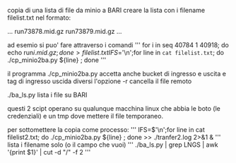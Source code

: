 copia di una lista di file da minio a BARI
creare la lista con i filename filelist.txt nel formato:

...
run73878.mid.gz
run73879.mid.gz
...

ad esemio si puo' fare attraverso i comandi
'''
for i in seq 40784 1 40918; do echo run$i.mid.gz; done > filelist.txt
IFS=$'\n';for line in `cat filelist.txt`; do ./cp_minio2ba.py ${line} ; done
'''

il programma ./cp_minio2ba.py accetta anche bucket di ingresso e uscita e tag di ingresso uscida diversi
l'opzione -r cancella il file remoto
 
./ba_ls.py lista i file su BARI

questi 2 scipt operano su qualunque macchina linux che abbia le boto (le credenziali) e un tmp dove mettere il file temporaneo.

per sottomettere la copia come processo:
'''
IFS=$'\n';for line in cat filelist2.txt; do ./cp_minio2ba.py ${line} ; done >> ./tranfer2.log 2>&1 &
'''
lista i filename solo (o il campo che vuoi)
'''
./ba_ls.py | grep LNGS | awk '{print $1}' | cut -d "/" -f 2
'''
